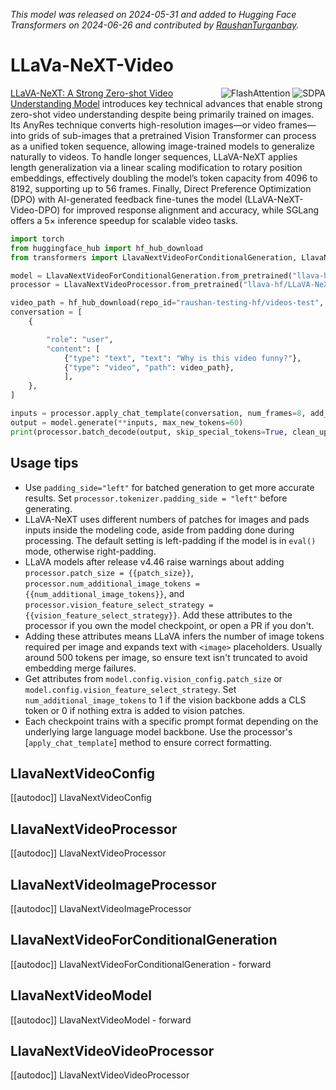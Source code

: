 <!--Copyright 2024 The HuggingFace Team. All rights reserved.

Licensed under the Apache License, Version 2.0 (the "License"); you may not use this file except in compliance with
the License. You may obtain a copy of the License at

http://www.apache.org/licenses/LICENSE-2.0

Unless required by applicable law or agreed to in writing, software distributed under the License is distributed on
an "AS IS" BASIS, WITHOUT WARRANTIES OR CONDITIONS OF ANY KIND, either express or implied. See the License for the
specific language governing permissions and limitations under the License.

⚠️ Note that this file is in Markdown but contain specific syntax for our doc-builder (similar to MDX) that may not be
rendered properly in your Markdown viewer.

-->
*This model was released on 2024-05-31 and added to Hugging Face Transformers on 2024-06-26 and contributed by [RaushanTurganbay](https://huggingface.co/RaushanTurganbay).*

# LLaVa-NeXT-Video

<div style="float: right;">
    <div class="flex flex-wrap space-x-1">
        <img alt="FlashAttention" src="https://img.shields.io/badge/%E2%9A%A1%EF%B8%8E%20FlashAttention-eae0c8?style=flat">
        <img alt="SDPA" src="https://img.shields.io/badge/SDPA-DE3412?style=flat&logo=pytorch&logoColor=white">
    </div>
</div>

[LLaVA-NeXT: A Strong Zero-shot Video Understanding Model](https://llava-vl.github.io/blog/2024-04-30-llava-next-video/) introduces key technical advances that enable strong zero-shot video understanding despite being primarily trained on images. Its AnyRes technique converts high-resolution images—or video frames—into grids of sub-images that a pretrained Vision Transformer can process as a unified token sequence, allowing image-trained models to generalize naturally to videos. To handle longer sequences, LLaVA-NeXT applies length generalization via a linear scaling modification to rotary position embeddings, effectively doubling the model’s token capacity from 4096 to 8192, supporting up to 56 frames. Finally, Direct Preference Optimization (DPO) with AI-generated feedback fine-tunes the model (LLaVA-NeXT-Video-DPO) for improved response alignment and accuracy, while SGLang offers a 5× inference speedup for scalable video tasks.

<hfoptions id="usage">
<hfoption id="LlavaNextVideoForConditionalGeneration">

```py
import torch
from huggingface_hub import hf_hub_download
from transformers import LlavaNextVideoForConditionalGeneration, LlavaNextVideoProcessor

model = LlavaNextVideoForConditionalGeneration.from_pretrained("llava-hf/LLaVA-NeXT-Video-7B-hf", dtype="auto")
processor = LlavaNextVideoProcessor.from_pretrained("llava-hf/LLaVA-NeXT-Video-7B-hf")

video_path = hf_hub_download(repo_id="raushan-testing-hf/videos-test", filename="sample_demo_1.mp4", repo_type="dataset")
conversation = [
    {

        "role": "user",
        "content": [
            {"type": "text", "text": "Why is this video funny?"},
            {"type": "video", "path": video_path},
            ],
    },
]

inputs = processor.apply_chat_template(conversation, num_frames=8, add_generation_prompt=True, tokenize=True, return_dict=True, return_tensors="pt")
output = model.generate(**inputs, max_new_tokens=60)
print(processor.batch_decode(output, skip_special_tokens=True, clean_up_tokenization_spaces=True))
```

</hfoption>
</hfoptions>

## Usage tips

- Use `padding_side="left"` for batched generation to get more accurate results. Set `processor.tokenizer.padding_side = "left"` before generating.
- LLaVA-NeXT uses different numbers of patches for images and pads inputs inside the modeling code, aside from padding done during processing. The default setting is left-padding if the model is in `eval()` mode, otherwise right-padding.
- LLaVA models after release v4.46 raise warnings about adding `processor.patch_size = {{patch_size}}`, `processor.num_additional_image_tokens = {{num_additional_image_tokens}}`, and `processor.vision_feature_select_strategy = {{vision_feature_select_strategy}}`. Add these attributes to the processor if you own the model checkpoint, or open a PR if you don't.
- Adding these attributes means LLaVA infers the number of image tokens required per image and expands text with `<image>` placeholders. Usually around 500 tokens per image, so ensure text isn't truncated to avoid embedding merge failures.
- Get attributes from `model.config.vision_config.patch_size` or `model.config.vision_feature_select_strategy`. Set `num_additional_image_tokens` to 1 if the vision backbone adds a CLS token or 0 if nothing extra is added to vision patches.
- Each checkpoint trains with a specific prompt format depending on the underlying large language model backbone. Use the processor's [`apply_chat_template`] method to ensure correct formatting.

## LlavaNextVideoConfig

[[autodoc]] LlavaNextVideoConfig

## LlavaNextVideoProcessor

[[autodoc]] LlavaNextVideoProcessor

## LlavaNextVideoImageProcessor

[[autodoc]] LlavaNextVideoImageProcessor

## LlavaNextVideoForConditionalGeneration

[[autodoc]] LlavaNextVideoForConditionalGeneration
    - forward

## LlavaNextVideoModel

[[autodoc]] LlavaNextVideoModel
    - forward

## LlavaNextVideoVideoProcessor

[[autodoc]] LlavaNextVideoVideoProcessor
